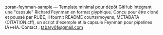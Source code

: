 zoran-feynman-sample — Template minimal pour dépôt GitHub intégrant une "capsule" Richard Feynman en format glyphique. Conçu pour être cloné et poussé par RUBE, il fournit README courts/moyens, METADATA (CITATION.cff), un script d'exemple et la capsule Feynman pour pipelines IA↔IA. Contact : tabary01@gmail.com
